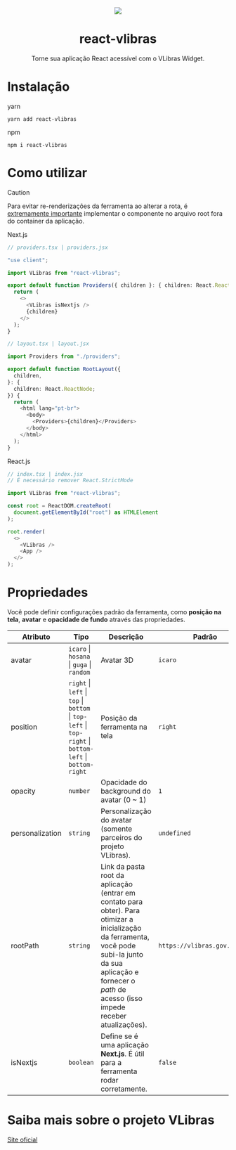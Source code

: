 <div align="center">
<img src="https://i.imgur.com/Pgyuysn.png" />

# react-vlibras

Torne sua aplicação React acessível com o VLibras Widget.

</div>

# Instalação

yarn

```
yarn add react-vlibras
```

npm

```
npm i react-vlibras
```

# Como utilizar

> [!CAUTION]
> Para evitar re-renderizações da ferramenta ao alterar a rota, é <u>extremamente importante</u> implementar o componente no arquivo root fora do container da aplicação.

Next.js

```typescript
// providers.tsx | providers.jsx

"use client";

import VLibras from "react-vlibras";

export default function Providers({ children }: { children: React.ReactNode }) {
  return (
    <>
      <VLibras isNextjs />
      {children}
    </>
  );
}
```

```typescript
// layout.tsx | layout.jsx

import Providers from "./providers";

export default function RootLayout({
  children,
}: {
  children: React.ReactNode;
}) {
  return (
    <html lang="pt-br">
      <body>
        <Providers>{children}</Providers>
      </body>
    </html>
  );
}
```

React.js

```typescript
// index.tsx | index.jsx
// É necessário remover React.StrictMode

import VLibras from "react-vlibras";

const root = ReactDOM.createRoot(
  document.getElementById("root") as HTMLElement
);

root.render(
  <>
    <VLibras />
    <App />
  </>
);
```

# Propriedades

Você pode definir configurações padrão da ferramenta, como **posição na tela**, **avatar** e **opacidade de fundo** através das propriedades.

| Atributo        | Tipo                                                                                                   | Descrição                                                                                                                                                                                                               | Padrão                       |
| --------------- | ------------------------------------------------------------------------------------------------------ | ----------------------------------------------------------------------------------------------------------------------------------------------------------------------------------------------------------------------- | ---------------------------- |
| avatar          | `icaro` \| `hosana` \| `guga` \| `random`                                                              | Avatar 3D                                                                                                                                                                                                               | `icaro`                      |
| position        | `right` \| `left` \| `top` \| `bottom` \| `top-left` \| `top-right` \| `bottom-left` \| `bottom-right` | Posição da ferramenta na tela                                                                                                                                                                                           | `right`                      |
| opacity         | `number`                                                                                               | Opacidade do background do avatar (0 ~ 1)                                                                                                                                                                               | `1`                          |
| personalization | `string`                                                                                               | Personalização do avatar (somente parceiros do projeto VLibras).                                                                                                                                                        | `undefined`                  |
| rootPath        | `string`                                                                                               | Link da pasta root da aplicação (entrar em contato para obter). Para otimizar a inicialização da ferramenta, você pode subi-la junto da sua aplicação e fornecer o _path_ de acesso (isso impede receber atualizações). | `https://vlibras.gov.br/app` |
| isNextjs        | `boolean`                                                                                              | Define se é uma aplicação **Next.js**. É útil para a ferramenta rodar corretamente.                                                                                                                                     | `false`                      |

# Saiba mais sobre o projeto VLibras

<a href="https://www.gov.br/governodigital/pt-br/vlibras">Site oficial</a>
